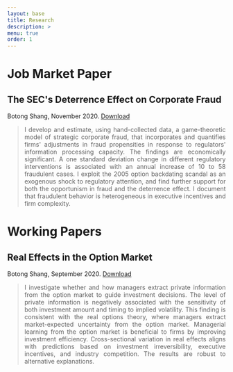 ```yaml
---
layout: base
title: Research
description: >
menu: true
order: 1
---
```


# Job Market Paper
## The SEC's Deterrence Effect on Corporate Fraud
Botong Shang, November 2020. [Download](https://papers.ssrn.com/sol3/papers.cfm?abstract_id=3710224)

> <div style="text-align: justify"> I develop and estimate, using hand-collected data, a game-theoretic model of strategic corporate fraud, that incorporates and quantifies firms' adjustments in fraud propensities in response to regulators' information processing capacity. The findings are economically significant. A one standard deviation change in different regulatory interventions is associated with an annual increase of 10 to 58 fraudulent cases. I exploit the 2005 option backdating scandal as an exogenous shock to regulatory attention, and find further support for both the opportunism in fraud and the deterrence effect. I document that fraudulent behavior is heterogeneous in executive incentives and firm complexity.


# Working Papers
## Real Effects in the Option Market
Botong Shang, September 2020. [Download](https://papers.ssrn.com/sol3/papers.cfm?abstract_id=3710222)

><div style="text-align: justify"> I investigate whether and how managers extract private information from the option market to guide investment decisions. The level of private information is negatively associated with the sensitivity of both investment amount and timing to implied volatility. This finding is consistent with the real options theory, where managers extract market-expected uncertainty from the option market. Managerial learning from the option market is beneficial to firms by improving investment efficiency. Cross-sectional variation in real effects aligns with predictions based on investment irreversibility, executive incentives, and industry competition. The results are robust to alternative explanations. 

